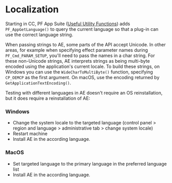 # Localization

Starting in CC, PF App Suite ([Useful Utility Functions](../effect-details/useful-utility-functions.md)) adds `PF_AppGetLanguage()` to query the current language so that a plug-in can use the correct language string.

When passing strings to AE, some parts of the API accept Unicode. In other areas, for example when specifying effect parameter names during `PF_Cmd_PARAM_SETUP`, you'll need to pass the names in a char string. For these non-Unicode strings, AE interprets strings as being multi-byte encoded using the application's current locale. To build these strings, on Windows you can use the `WideCharToMultiByte()` function, specifying `CP_OEMCP` as the first argument. On macOS, use the encoding returned by `GetApplicationTextEncoding()`.

Testing with different languages in AE doesn't require an OS reinstallation, but it does require a reinstallation of AE:

### Windows

- Change the system locale to the targeted language (control panel > region and language > administrative tab > change system locale)
- Restart machine
- Install AE in the according language.

### MacOS

- Set targeted language to the primary language in the preferred language list
- Install AE in the according language.

